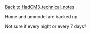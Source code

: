 [Back to HadCM3_technical_notes](HadCM3_technical_notes.md)

Home and ummodel are backed up.

Not sure if every night or every 7 days?

